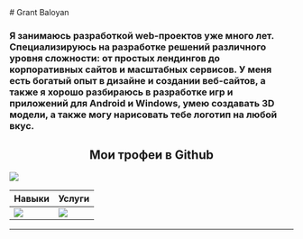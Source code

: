 <div style="background-image: url(http://grant.uxp.ru/wp-content/uploads/2022/02/bg.jpg);">
  # Grant Baloyan
<h3>Я занимаюсь разработкой web-проектов уже много лет. Специализируюсь на разработке решений различного уровня сложности: от простых лендингов до корпоративных сайтов и масштабных сервисов. У меня есть богатый опыт в дизайне и создании веб-сайтов, а также я хорошо разбираюсь в разработке игр и приложений для Android и Windows, умею создавать 3D модели, а также могу нарисовать тебе логотип на любой вкус. </h3>
</div>
<p align="center">  
  <h2 align="center">Мои трофеи в Github</h2>
</p>

<img src="https://github-profile-trophy.vercel.app/?username=GRANT-BALOYAN&theme=radical&margin-w=40&margin-h=40" />  

<p align="center">


|Навыки|Услуги|
|-|-|
|<img src="http://grant.uxp.ru/github/11.png" />|<img src="http://grant.uxp.ru/github/12.png" />
***
